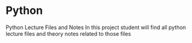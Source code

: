 # Python
Python Lecture Files and Notes
In this project student will find all python lecture files and theory notes related to those files
